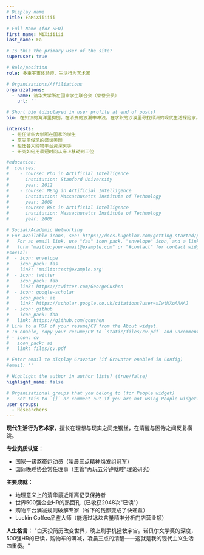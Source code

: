```yaml
---
# Display name
title: FaMiXiiiiii

# Full Name (for SEO)
first_name: MiXiiiiii
last_name: Fa

# Is this the primary user of the site?
superuser: true

# Role/position
role: 多重宇宙体验师、生活行为艺术家

# Organizations/Affiliations
organizations:
  - name: 清华大学所在国家学生联合会（荣誉会员）
    url: ''

# Short bio (displayed in user profile at end of posts)
bio: 在知识的海洋里狗刨，在消费的浪潮中冲浪，在求职的沙漠里寻找绿洲的现代生活探险家。

interests:
  - 担任清华大学所在国家的学生
  - 享受王俊凯的盛世美颜
  - 担任各大购物平台资深买手
  - 研究如何用最短时间从床上移动到工位

#education:
#  courses:
#    - course: PhD in Artificial Intelligence
#      institution: Stanford University
#      year: 2012
#    - course: MEng in Artificial Intelligence
#      institution: Massachusetts Institute of Technology
#      year: 2009
#    - course: BSc in Artificial Intelligence
#      institution: Massachusetts Institute of Technology
#      year: 2008

# Social/Academic Networking
# For available icons, see: https://docs.hugoblox.com/getting-started/page-builder/#icons
#   For an email link, use "fas" icon pack, "envelope" icon, and a link in the
#   form "mailto:your-email@example.com" or "#contact" for contact widget.
#social:
#  - icon: envelope
#    icon_pack: fas
#    link: 'mailto:test@example.org'
#  - icon: twitter
#    icon_pack: fab
#    link: https://twitter.com/GeorgeCushen
#  - icon: google-scholar
#    icon_pack: ai
#    link: https://scholar.google.co.uk/citations?user=sIwtMXoAAAAJ
#  - icon: github
#    icon_pack: fab
#   link: https://github.com/gcushen
# Link to a PDF of your resume/CV from the About widget.
# To enable, copy your resume/CV to `static/files/cv.pdf` and uncomment the lines below.
# - icon: cv
#   icon_pack: ai
#   link: files/cv.pdf

# Enter email to display Gravatar (if Gravatar enabled in Config)
#email: ''

# Highlight the author in author lists? (true/false)
highlight_name: false

# Organizational groups that you belong to (for People widget)
#   Set this to `[]` or comment out if you are not using People widget.
user_groups:
  - Researchers
---
```


**现代生活行为艺术家**，擅长在理想与现实之间走钢丝，在清醒与困倦之间反复横跳。

**专业资质认证：**
- 国家一级熬夜运动员（凌晨三点精神焕发组冠军）
- 国际晚睡协会常任理事（主管"再玩五分钟就睡"理论研究）

**主要成就：**
- 地理意义上的清华最近距离记录保持者
- 世界500强企业HR的熟面孔（已收获2048次"已读"）
- 购物平台满减规则破解专家（省下的钱都变成了快递盒）
- Luckin Coffee品鉴大师（能通过冰块含量精准分析门店营业额）

**人生格言：**
"白天投简历改变世界，晚上刷手机拯救宇宙。诺贝尔文学奖的深度，500强HR的已读，购物车的满减，凌晨三点的清醒——这就是我的现代主义生活四重奏。"
